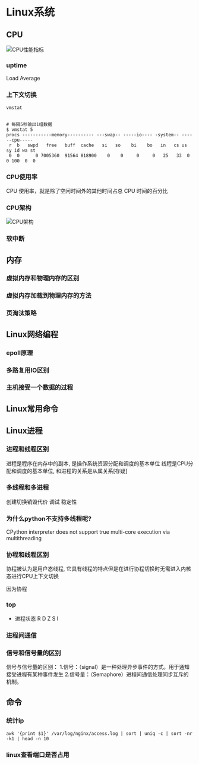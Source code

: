 # Linux系统

## CPU
![CPU性能指标](https://static001.geekbang.org/resource/image/1e/07/1e66612e0022cd6c17847f3ab6989007.png)
### uptime
Load Average
### 上下文切换
`vmstat` 
```

# 每隔5秒输出1组数据
$ vmstat 5
procs -----------memory---------- ---swap-- -----io---- -system-- ------cpu-----
 r  b   swpd   free   buff  cache   si   so    bi    bo   in   cs us sy id wa st
 0  0      0 7005360  91564 818900    0    0     0     0   25   33  0  0 100  0  0
```
### CPU使用率
CPU 使用率，就是除了空闲时间外的其他时间占总 CPU 时间的百分比
### CPU架构
![CPU架构](https://static001.geekbang.org/resource/image/aa/33/aa08816b60e453b52b5fae5e63549e33.png)

### 软中断

## 内存
### 虚拟内存和物理内存的区别

### 虚拟内存加载到物理内存的方法

### 页淘汰策略


## Linux网络编程
### epoll原理
### 多路复用IO区别
### 主机接受一个数据的过程
## Linux常用命令

## Linux进程
### 进程和线程区别
进程是程序在内存中的副本, 是操作系统资源分配和调度的基本单位
线程是CPU分配和调度的基本单位, 和进程的关系是从属关系[存疑] 

### 多线程和多进程
创建切换销毁代价
调试
稳定性

### 为什么python不支持多线程呢?
CPython interpreter does not support true multi-core execution via multithreading

### 协程和线程区别
协程被认为是用户态线程, 它具有线程的特点但是在进行协程切换时无需进入内核态进行CPU上下文切换

因为协程
### top
* 进程状态 
R D Z S I

### 进程间通信

### 信号和信号量的区别
信号与信号量的区别： 1.信号：（signal）是一种处理异步事件的方式。用于通知接受进程有某种事件发生
2.信号量：（Semaphore）进程间通信处理同步互斥的机制。

## 命令
### 统计ip 
`awk '{print $1}' /var/log/nginx/access.log | sort | uniq -c | sort -nr -k1 | head -n 10`
### linux查看端口是否占用
